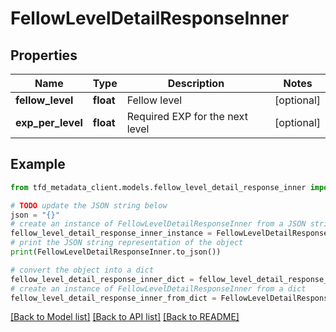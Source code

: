 # FellowLevelDetailResponseInner


## Properties

Name | Type | Description | Notes
------------ | ------------- | ------------- | -------------
**fellow_level** | **float** | Fellow level | [optional] 
**exp_per_level** | **float** | Required EXP for the next level | [optional] 

## Example

```python
from tfd_metadata_client.models.fellow_level_detail_response_inner import FellowLevelDetailResponseInner

# TODO update the JSON string below
json = "{}"
# create an instance of FellowLevelDetailResponseInner from a JSON string
fellow_level_detail_response_inner_instance = FellowLevelDetailResponseInner.from_json(json)
# print the JSON string representation of the object
print(FellowLevelDetailResponseInner.to_json())

# convert the object into a dict
fellow_level_detail_response_inner_dict = fellow_level_detail_response_inner_instance.to_dict()
# create an instance of FellowLevelDetailResponseInner from a dict
fellow_level_detail_response_inner_from_dict = FellowLevelDetailResponseInner.from_dict(fellow_level_detail_response_inner_dict)
```
[[Back to Model list]](../README.md#documentation-for-models) [[Back to API list]](../README.md#documentation-for-api-endpoints) [[Back to README]](../README.md)



